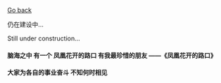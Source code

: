 [Go back](../colourful_life.md)

仍在建设中...

Still under construction...

<h4>脑海之中 有一个 凤凰花开的路口 有我最珍惜的朋友 ——《凤凰花开的路口》</h4>
<h4>大家为各自的事业奋斗 不知何时相见</h4>
